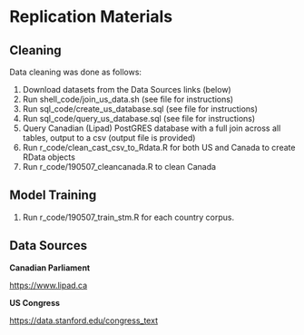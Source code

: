 # Replication Materials

## Cleaning

Data cleaning was done as follows:

1. Download datasets from the Data Sources links (below)
2. Run shell_code/join_us_data.sh (see file for instructions)
3. Run sql_code/create_us_database.sql (see file for instructions)
4. Run sql_code/query_us_database.sql (see file for instructions)
5. Query Canadian (Lipad) PostGRES database with a full join across all tables, output to a csv (output file is provided)
6. Run r_code/clean_cast_csv_to_Rdata.R for both US and Canada to create RData objects
7. Run r_code/190507_cleancanada.R to clean Canada


## Model Training

1. Run r_code/190507_train_stm.R for each country corpus.

## Data Sources


__Canadian Parliament__

https://www.lipad.ca


__US Congress__


https://data.stanford.edu/congress_text
